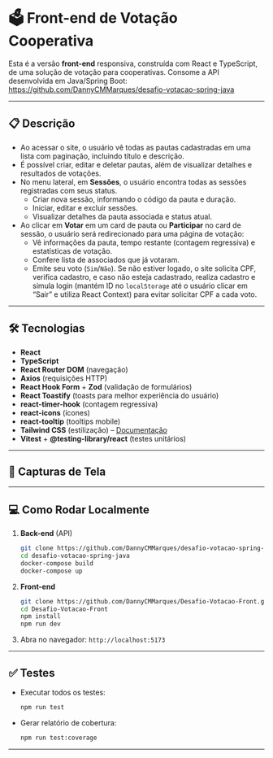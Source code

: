 # 🗳️ Front-end de Votação Cooperativa

Esta é a versão **front-end** responsiva, construída com React e TypeScript, de uma solução de votação para cooperativas. Consome a API desenvolvida em Java/Spring Boot:
https://github.com/DannyCMMarques/desafio-votacao-spring-java

---

## 📋 Descrição

- Ao acessar o site, o usuário vê todas as pautas cadastradas em uma lista com paginação, incluindo título e descrição.  
- É possível criar, editar e deletar pautas, além de visualizar detalhes e resultados de votações.  
- No menu lateral, em **Sessões**, o usuário encontra todas as sessões registradas com seus status.  
  - Criar nova sessão, informando o código da pauta e duração.  
  - Iniciar, editar e excluir sessões.  
  - Visualizar detalhes da pauta associada e status atual.  
- Ao clicar em **Votar** em um card de pauta ou **Participar** no card de sessão, o usuário será redirecionado para uma página de votação:  
  - Vê informações da pauta, tempo restante (contagem regressiva) e estatísticas de votação.  
  - Confere lista de associados que já votaram.  
  - Emite seu voto (`Sim`/`Não`). Se não estiver logado, o site solicita CPF, verifica cadastro, e caso não esteja cadastrado, realiza cadastro e simula login (mantém ID no `localStorage` até o usuário clicar em “Sair” e utiliza React Context) para evitar solicitar CPF a cada voto.

---


## 🛠 Tecnologias

- **React**  
- **TypeScript**  
- **React Router DOM** (navegação)  
- **Axios** (requisições HTTP)  
- **React Hook Form** + **Zod** (validação de formulários)  
- **React Toastify** (toasts para melhor experiência do usuário)  
- **react-timer-hook** (contagem regressiva)  
- **react-icons** (ícones)  
- **react-tooltip** (tooltips mobile)  
- **Tailwind CSS** (estilização) – [Documentação](https://tailwindcss.com/docs/installation/using-vite)  
- **Vitest** + **@testing-library/react** (testes unitários)

---

## 📸 Capturas de Tela


---

## 💻 Como Rodar Localmente

1. **Back-end** (API)  
   ```bash
   git clone https://github.com/DannyCMMarques/desafio-votacao-spring-java.git
   cd desafio-votacao-spring-java
   docker-compose build
   docker-compose up
   ```
2. **Front-end**  
   ```bash
   git clone https://github.com/DannyCMMarques/Desafio-Votacao-Front.git
   cd Desafio-Votacao-Front
   npm install
   npm run dev
   ```
3. Abra no navegador: `http://localhost:5173`

---

## ✅ Testes

- Executar todos os testes:  
  ```bash
  npm run test
  ```
- Gerar relatório de cobertura:  
  ```bash
  npm run test:coverage
  ```

---



